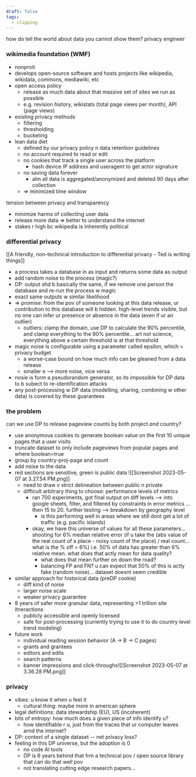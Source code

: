 ```yaml
---
draft: false
tags:
  - clipping
---
```


how do tell the world about data you cannot show them?
privacy engineer

### wikimedia foundation (WMF)
* nonproit
* develops open-source software and hosts projects like wikipedia, wikidata, commons, mediawiki, etc
* open access policy
	* release as much data about that massive set of sites we run as possible
	* e.g. revision history, wikistats (total page views per month), API (page views)
* existing privacy methods
	* filtering
	* thresholding
	* bucketing
* lean data diet
	* defined by our privacy policy n data retention guidelines
	* no account required to read or edit
	* no cookies that track a single user across the platform
		* hash device IP address and useragent to get actor signature
	* no saving data forever
		* alm all data is aggregated/anonymized and deleted 90 days after collection
	* => minimized time window

tension between privacy and transparency
* minimize harms of collecting user data
* release more data => better to understand the internet
* stakes r high bc wikipedia is inherently political 

### differential privacy
[[A friendly, non-technical introduction to differential privacy - Ted is writing things]]
* a process takes a database in as input and returns some data as output
* add random noise to the process (magic?)
* DP: output shd b basically the same, if we remove one person the database and re-run the process w magic
* exact same outputs w similar likelihood
* => promise: from the pov of someone looking at this data release, ur contribution to this database will b hidden. high-level trends visible, but no one can infer ur presence or absence in the data (even if ur an outlier)
	* outliers: clamp the domain, use DP to calculate the 90% percentile, and clamp everything to the 90% percentile... art not science, everything above a certain threshold is at that threshold
* magic noise is configurable using a parameter called epsilon, which = privacy budget
	* a worse-case bound on how much info can be gleaned from a data release
	* smaller e --> more noise, vice versa
* nosie is form a pseudorandom generator, so its impossible for DP data to b subect to re-identification attacks
* any post-processing w DP data (modelling, sharing, combining w other data) is covered by these guarantees

### the problem
can we use DP to release pageview counts by both project *and* country?
* use anonymous cookies to generate boolean value on the first 10 unique pages that a user visits
* truncate dataset to only include pageviews from popular pages and where boolean=true
* group by country-proj-page and count
* add noise to the data
* red sections are sensitive, green is public data ![[Screenshot 2023-05-07 at 3.27.54 PM.png]]
	* need to draw v strict delineation between public n private
	* difficult arbitrary thing to choose: performance levels of metrics
		* ran 700 experiments, got final output on diff levels --> into google sheets, filter, and filtered by constraints in error metrics ... then 15 to 20. further testing --> breakdown by geography level
			* is this performing well in areas where we still dont get a lot of traffic (e.g. pacific islands)
		* okay, we have this universe of values for all these parameters... shooting for 6% median relative error (if u take the (abs value of the real count of a place - noisy count of the place) / real count... what is the % off = 6%) i.e. 50% of data has greater than 6% relative mean. what does that actly mean for data quality? 
			* what does that mean further on down the road?
			* balancing FP and FN? u can expect that 50% of this is actly fake (random noise)... dataset doesnt seem credible
* similar approach for historical data (preDP cookie)
	* diff kind of noise
	* larger noise scale
	* weaker privacy guarantee
* 8 years of safer more granular data, representing >1 trillion site itneractions
	* publicly accessible and openly licensed
	* safe for post-processing (currently trying to use it to do country level trend modeling)
* future work
	* individual reading session behavior (A -> B -> C pages)
	* grants and grantees
	* editors and edits
	* search patterns
	* banner impressions and click-throughs![[Screenshot 2023-05-07 at 3.36.28 PM.png]]

### privacy
* vibes: u know it when u feel it
	* cultural thing: maybe more in american sphere
* legal definitions: data stewardship (EU), US (incoherent)
* bits of entropy: how much does a given piece of info identify u?
	* how identifiable r u, just from the traces that ur computer leaves arnd the internet?
* DP: context of a single dataset -- net privacy loss?
* feeling in this DP universe, but the adoption is 0
	* no code AI tools
	* DP is 6 years behind that frm a technical pov / open source library that can do that well pov
	* not translating cutting edge research papers... 